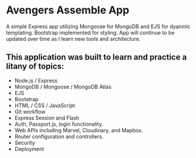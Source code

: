 # Avengers Assemble App
A simple Express app utilizing Mongoose for MongoDB and EJS for dyanmic templating. Bootstrap implemented for styling. App will continue to be updated over time as I learn new tools and architecture.

## This application was built to learn and practice a litany of topics:
- Node.js / Express
- MongoDB / Mongoose / MongoDB Atlas
- EJS
- Bootstrap
- HTML / CSS / JavaScript
- Git workflow
- Express Session and Flash
- Auth, Passport.js, login functionality.
- Web APIs including Marvel, Cloudinary, and Mapbox.
- Router configuration and controllers.
- Security
- Deployment